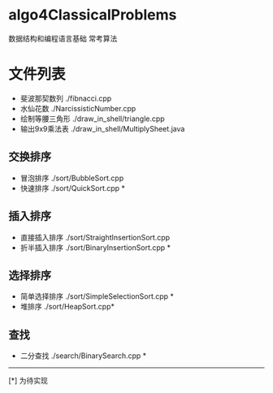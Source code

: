 # algo4ClassicalProblems
数据结构和编程语言基础 常考算法

# 文件列表
*   斐波那契数列  ./fibnacci.cpp
*   水仙花数   ./NarcissisticNumber.cpp
*   绘制等腰三角形  ./draw_in_shell/triangle.cpp
*   输出9x9乘法表  ./draw_in_shell/MultiplySheet.java
##   交换排序
*   冒泡排序 ./sort/BubbleSort.cpp
*   快速排序 ./sort/QuickSort.cpp *


##   插入排序
*   直接插入排序  ./sort/StraightInsertionSort.cpp
*   折半插入排序  ./sort/BinaryInsertionSort.cpp *

## 选择排序
*   简单选择排序 ./sort/SimpleSelectionSort.cpp *
*   堆排序  ./sort/HeapSort.cpp*

## 查找
*   二分查找 ./search/BinarySearch.cpp *

---
[*] 为待实现